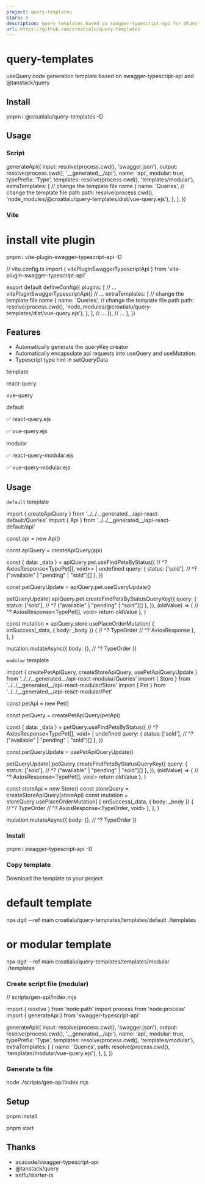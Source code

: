 ```yaml
---
project: query-templates
stars: 9
description: query templates based on swagger-typescript-api for @tanstack/query
url: https://github.com/croatialu/query-templates
---
```


query-templates
===============

useQuery code generation template based on swagger-typescript-api and @tanstack/query

Install
-------

pnpm i @croatialu/query-templates -D

Usage
-----

### Script

generateApi({
  input: resolve(process.cwd(), 'swagger.json'),
  output: resolve(process.cwd(), '\_\_generated\_\_/api'),
  name: 'api',
  modular: true,
  typePrefix: 'Type',
  templates: resolve(process.cwd(), 'templates/modular'),
  extraTemplates: \[
    // change the template file name
    {
      name: 'Queries',
      // change the template file path
      path: resolve(process.cwd(), 'node\_modules/@croatialu/query-templates/dist/vue-query.ejs'),
    },
  \],
})

### Vite

# install vite plugin
pnpm i vite-plugin-swagger-typescript-api -D

// vite.config.ts
import { vitePluginSwaggerTypescriptApi } from 'vite-plugin-swagger-typescript-api'

export default defineConfig({
  plugins: \[
    // ...
    vitePluginSwaggerTypescriptApi({
      // ...
      extraTemplates: \[
        // change the template file name
        {
          name: 'Queries',
          // change the template file path
          path: resolve(process.cwd(), 'node\_modules/@croatialu/query-templates/dist/vue-query.ejs'),
        },
      \],
      // ...
    }),
    // ...
  \],
})

Features
--------

-   Automatically generate the queryKey creator
-   Automatically encapsulate api requests into useQuery and useMutation.
-   Typescript type hint in setQueryData

template

react-query

vue-query

default

✅ react-query.ejs

✅ vue-query.ejs

modular

✅ react-query-modular.ejs

✅ vue-query-modular.ejs

Usage
-----

`default` template

import { createApiQuery } from '../../\_\_generated\_\_/api-react-default/Queries'
import { Api } from '../../\_\_generated\_\_/api-react-default/api'

const api \= new Api()

const apiQuery \= createApiQuery(api)

const { data: \_data } \= apiQuery.pet.useFindPetsByStatus({
  //            ^?  AxiosResponse<TypePet\[\], void>> | undefined
  query: {
    status: \['sold'\],
  //  ^? ("available" | "pending" | "sold")\[\]
  },
})

const petQueryUpdate \= apiQuery.pet.useQueryUpdate()

petQueryUpdate(
  apiQuery.pet.createFindPetsByStatusQueryKey({
    query: {
      status: \['sold'\],
    //  ^? ("available" | "pending" | "sold")\[\]
    },
  }),
  (oldValue) \=> {
    // ^? AxiosResponse<TypePet\[\], void>
    return oldValue
  },
)

const mutation \= apiQuery.store.usePlaceOrderMutation(
  {
    onSuccess(\_data, { body: \_body }) {
      //                ^? TypeOrder
      //        ^? AxiosResponse<TypeOrder>
    },
  },
)

mutation.mutateAsync({
  body: {},
  // ^? TypeOrder
})

`modular` template

import { createPetApiQuery, createStoreApiQuery, usePetApiQueryUpdate } from '../../\_\_generated\_\_/api-react-modular/Queries'
import { Store } from '../../\_\_generated\_\_/api-react-modular/Store'
import { Pet } from '../../\_\_generated\_\_/api-react-modular/Pet'

const petApi \= new Pet()

const petQuery \= createPetApiQuery(petApi)

const { data: \_data } \= petQuery.useFindPetsByStatus({
  //            ^? AxiosResponse<TypePet\[\], void> | undefined
  query: {
    status: \['sold'\],
  //  ^? ("available" | "pending" | "sold")\[\]
  },
})

const petQueryUpdate \= usePetApiQueryUpdate()

petQueryUpdate(
  petQuery.createFindPetsByStatusQueryKey({
    query: {
      status: \['sold'\],
    //  ^? ("available" | "pending" | "sold")\[\]
    },
  }),
  (oldValue) \=> {
    // ^? AxiosResponse<TypePet\[\], void>
    return oldValue
  },
)

const storeApi \= new Store()
const storeQuery \= createStoreApiQuery(storeApi)
const mutation \= storeQuery.usePlaceOrderMutation(
  {
    onSuccess(\_data, { body: \_body }) {
      //                ^? TypeOrder
      //        ^? AxiosResponse<TypeOrder, void>
    },
  },
)

mutation.mutateAsync({
  body: {},
  // ^? TypeOrder
})

### Install

pnpm i swagger-typescript-api -D

### Copy template

Download the template to your project

# default template
npx dgit --ref main croatialu/query-templates/templates/default ./templates

# or modular template
npx dgit --ref main croatialu/query-templates/templates/modular ./templates

### Create script file (modular)

// scripts/gen-api/index.mjs

import { resolve } from 'node:path'
import process from 'node:process'
import { generateApi } from 'swagger-typescript-api'

generateApi({
  input: resolve(process.cwd(), 'swagger.json'),
  output: resolve(process.cwd(), '\_\_generated\_\_/api'),
  name: 'api',
  modular: true,
  typePrefix: 'Type',
  templates: resolve(process.cwd(), 'templates/modular'),
  extraTemplates: \[
    {
      name: 'Queries',
      path: resolve(process.cwd(), 'templates/modular/vue-query.ejs'),
    },
  \],
})

### Generate ts file

node ./scripts/gen-api/index.mjs

Setup
-----

pnpm install

pnpm start

Thanks
------

-   acacode/swagger-typescript-api
-   @tanstack/query
-   antfu/starter-ts
